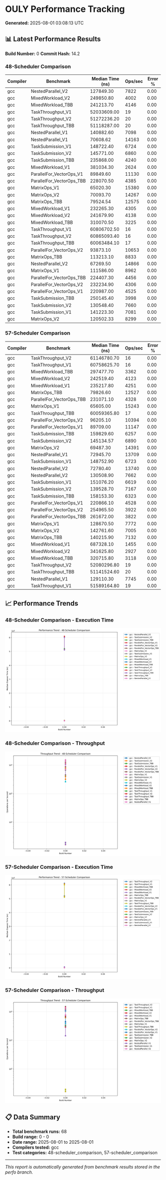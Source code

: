 # OULY Performance Tracking

**Generated:** 2025-08-01 03:08:13 UTC

## 📊 Latest Performance Results

**Build Number:** 0
**Commit Hash:** 14.2

### 48-Scheduler Comparison

| Compiler | Benchmark | Median Time (ns) | Ops/sec | Error % |
|----------|-----------|------------------|---------|---------|
| gcc | NestedParallel_V2 | 127849.30 | 7822 | 0.00 |
| gcc | MixedWorkload_V2 | 249850.80 | 4002 | 0.00 |
| gcc | MixedWorkload_TBB | 241213.70 | 4146 | 0.00 |
| gcc | TaskThroughput_V1 | 52033609.00 | 19 | 0.00 |
| gcc | TaskThroughput_V2 | 51272236.20 | 20 | 0.00 |
| gcc | TaskThroughput_TBB | 51118287.00 | 20 | 0.00 |
| gcc | NestedParallel_V1 | 140882.60 | 7098 | 0.00 |
| gcc | NestedParallel_V1 | 70608.62 | 14163 | 0.00 |
| gcc | TaskSubmission_V1 | 148722.40 | 6724 | 0.00 |
| gcc | TaskSubmission_V2 | 145771.00 | 6860 | 0.00 |
| gcc | TaskSubmission_TBB | 235868.00 | 4240 | 0.00 |
| gcc | MixedWorkload_V1 | 381034.30 | 2624 | 0.00 |
| gcc | ParallelFor_VectorOps_V1 | 89849.60 | 11130 | 0.00 |
| gcc | ParallelFor_VectorOps_TBB | 228070.50 | 4385 | 0.00 |
| gcc | MatrixOps_V1 | 65020.30 | 15380 | 0.00 |
| gcc | MatrixOps_V2 | 70093.70 | 14267 | 0.00 |
| gcc | MatrixOps_TBB | 79524.54 | 12575 | 0.00 |
| gcc | MixedWorkload_V1 | 232265.30 | 4305 | 0.00 |
| gcc | MixedWorkload_V2 | 241679.90 | 4138 | 0.00 |
| gcc | MixedWorkload_TBB | 310070.50 | 3225 | 0.00 |
| gcc | TaskThroughput_V1 | 60806702.50 | 16 | 0.00 |
| gcc | TaskThroughput_V2 | 60865093.40 | 16 | 0.00 |
| gcc | TaskThroughput_TBB | 60063484.10 | 17 | 0.00 |
| gcc | ParallelFor_VectorOps_V2 | 93873.10 | 10653 | 0.00 |
| gcc | MatrixOps_TBB | 113213.10 | 8833 | 0.00 |
| gcc | NestedParallel_V2 | 67269.50 | 14866 | 0.00 |
| gcc | MatrixOps_V1 | 111586.00 | 8962 | 0.00 |
| gcc | ParallelFor_VectorOps_TBB | 224407.30 | 4456 | 0.00 |
| gcc | ParallelFor_VectorOps_V2 | 232234.90 | 4306 | 0.00 |
| gcc | ParallelFor_VectorOps_V1 | 220987.00 | 4525 | 0.00 |
| gcc | TaskSubmission_TBB | 250145.40 | 3998 | 0.00 |
| gcc | TaskSubmission_V2 | 130548.40 | 7660 | 0.00 |
| gcc | TaskSubmission_V1 | 141223.30 | 7081 | 0.00 |
| gcc | MatrixOps_V2 | 120502.33 | 8299 | 0.00 |

### 57-Scheduler Comparison

| Compiler | Benchmark | Median Time (ns) | Ops/sec | Error % |
|----------|-----------|------------------|---------|---------|
| gcc | TaskThroughput_V2 | 61146780.70 | 16 | 0.00 |
| gcc | TaskThroughput_V1 | 60758625.70 | 16 | 0.00 |
| gcc | MixedWorkload_TBB | 297477.70 | 3362 | 0.00 |
| gcc | MixedWorkload_V2 | 242519.40 | 4123 | 0.00 |
| gcc | MixedWorkload_V1 | 235217.80 | 4251 | 0.00 |
| gcc | MatrixOps_TBB | 79826.60 | 12527 | 0.00 |
| gcc | ParallelFor_VectorOps_TBB | 231071.10 | 4328 | 0.00 |
| gcc | MatrixOps_V1 | 65605.00 | 15243 | 0.00 |
| gcc | TaskThroughput_TBB | 60059365.80 | 17 | 0.00 |
| gcc | ParallelFor_VectorOps_V2 | 96205.10 | 10394 | 0.00 |
| gcc | ParallelFor_VectorOps_V1 | 89709.00 | 11147 | 0.00 |
| gcc | TaskSubmission_TBB | 159829.60 | 6257 | 0.00 |
| gcc | TaskSubmission_V2 | 145134.57 | 6890 | 0.00 |
| gcc | MatrixOps_V2 | 69487.30 | 14391 | 0.00 |
| gcc | NestedParallel_V1 | 72945.70 | 13709 | 0.00 |
| gcc | TaskSubmission_V1 | 148752.90 | 6723 | 0.00 |
| gcc | NestedParallel_V2 | 72780.40 | 13740 | 0.00 |
| gcc | NestedParallel_V2 | 130508.90 | 7662 | 0.00 |
| gcc | TaskSubmission_V1 | 151076.20 | 6619 | 0.00 |
| gcc | TaskSubmission_V2 | 139528.70 | 7167 | 0.00 |
| gcc | TaskSubmission_TBB | 158153.30 | 6323 | 0.00 |
| gcc | ParallelFor_VectorOps_V1 | 220866.10 | 4528 | 0.00 |
| gcc | ParallelFor_VectorOps_V2 | 254965.50 | 3922 | 0.00 |
| gcc | ParallelFor_VectorOps_TBB | 261672.00 | 3822 | 0.00 |
| gcc | MatrixOps_V1 | 128670.50 | 7772 | 0.00 |
| gcc | MatrixOps_V2 | 142761.60 | 7005 | 0.00 |
| gcc | MatrixOps_TBB | 140215.90 | 7132 | 0.00 |
| gcc | MixedWorkload_V1 | 687328.10 | 1455 | 0.00 |
| gcc | MixedWorkload_V2 | 341625.80 | 2927 | 0.00 |
| gcc | MixedWorkload_TBB | 320715.80 | 3118 | 0.00 |
| gcc | TaskThroughput_V2 | 52080296.80 | 19 | 0.00 |
| gcc | TaskThroughput_TBB | 51141524.60 | 20 | 0.00 |
| gcc | NestedParallel_V1 | 129110.30 | 7745 | 0.00 |
| gcc | TaskThroughput_V1 | 51589164.80 | 19 | 0.00 |

## 📈 Performance Trends

### 48-Scheduler Comparison - Execution Time

![48-scheduler_comparison Performance Trend](performance_trend_48-scheduler_comparison.svg)

### 48-Scheduler Comparison - Throughput

![48-scheduler_comparison Throughput Trend](throughput_trend_48-scheduler_comparison.svg)

### 57-Scheduler Comparison - Execution Time

![57-scheduler_comparison Performance Trend](performance_trend_57-scheduler_comparison.svg)

### 57-Scheduler Comparison - Throughput

![57-scheduler_comparison Throughput Trend](throughput_trend_57-scheduler_comparison.svg)

## 📋 Data Summary

- **Total benchmark runs:** 68
- **Build range:** 0 - 0
- **Date range:** 2025-08-01 to 2025-08-01
- **Compilers tested:** gcc
- **Test categories:** 48-scheduler_comparison, 57-scheduler_comparison

---
*This report is automatically generated from benchmark results stored in the perfo branch.*